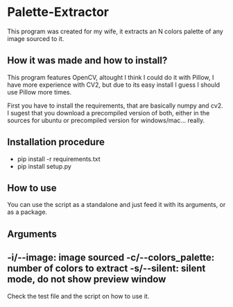 # Palette-Extractor
This program was created for my wife, it extracts an N colors palette of any image sourced to it.

## How it was made and how to install?
This program features OpenCV, altought I think I could do it with Pillow, I have more experience with CV2, 
but due to its easy install I guess I should use Pillow more times.

First you have to install the requirements, that are basically numpy and cv2. I sugest that you download a precompiled version of both, 
either in the sources for ubuntu or precompiled version for windows/mac... really.

## Installation procedure
* pip install -r requirements.txt
* pip install setup.py

## How to use
You can use the script as a standalone and just feed it with its arguments, or as a package.

Arguments
---
-i/--image: image sourced
-c/--colors_palette: number of colors to extract
-s/--silent: silent mode, do not show preview window
---

Check the test file and the script on how to use it.
